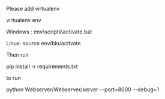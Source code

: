 Please add virtualenv

virtualenv env

Windows :
env\scripts\activate.bat

Linux:
source env/bin/activate

Then run

pip install -r requirements.txt

to run

python Webserver/Webserver/server --port=8000 --debug=1